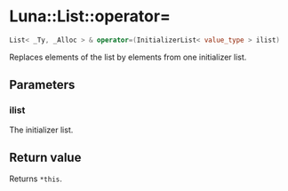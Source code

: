 # Luna::List::operator=

```c++
List< _Ty, _Alloc > & operator=(InitializerList< value_type > ilist)
```

Replaces elements of the list by elements from one initializer list. 



## Parameters
### ilist
The initializer list. 

## Return value
Returns `*this`. 

